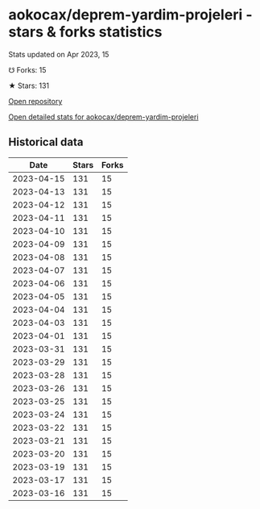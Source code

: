 # aokocax/deprem-yardim-projeleri - stars & forks statistics

Stats updated on Apr 2023, 15

☋ Forks: 15

★ Stars: 131

[Open repository](https://github.com/aokocax/deprem-yardim-projeleri)

[Open detailed stats for aokocax/deprem-yardim-projeleri](https://reviewgithub.com/rep/aokocax/deprem-yardim-projeleri)

## Historical data
| Date | Stars | Forks |
|------|-------|-------|
| 2023-04-15 | 131 | 15 | 
| 2023-04-13 | 131 | 15 | 
| 2023-04-12 | 131 | 15 | 
| 2023-04-11 | 131 | 15 | 
| 2023-04-10 | 131 | 15 | 
| 2023-04-09 | 131 | 15 | 
| 2023-04-08 | 131 | 15 | 
| 2023-04-07 | 131 | 15 | 
| 2023-04-06 | 131 | 15 | 
| 2023-04-05 | 131 | 15 | 
| 2023-04-04 | 131 | 15 | 
| 2023-04-03 | 131 | 15 | 
| 2023-04-01 | 131 | 15 | 
| 2023-03-31 | 131 | 15 | 
| 2023-03-29 | 131 | 15 | 
| 2023-03-28 | 131 | 15 | 
| 2023-03-26 | 131 | 15 | 
| 2023-03-25 | 131 | 15 | 
| 2023-03-24 | 131 | 15 | 
| 2023-03-22 | 131 | 15 | 
| 2023-03-21 | 131 | 15 | 
| 2023-03-20 | 131 | 15 | 
| 2023-03-19 | 131 | 15 | 
| 2023-03-17 | 131 | 15 | 
| 2023-03-16 | 131 | 15 | 

